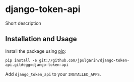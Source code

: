 django-token-api
================

Short description

Installation and Usage
----------------------

Install the package using [pip][]:

    pip install -e git://github.com/jpulgarin/django-token-api.git#egg=django-token-api

[pip]: http://pip.openplans.org/

Add `django_token_api` to your `INSTALLED_APPS`.


 
